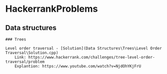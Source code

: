 # HackerrankProblems

## Data structures

	### Trees
	
	Level order traversal - [Solution](Data Structures\Trees\Level Order Traversal\Solution.cpp)
		Link: https://www.hackerrank.com/challenges/tree-level-order-traversal/problem
		Explantion: https://www.youtube.com/watch?v=NjdOhYKjFrU
		